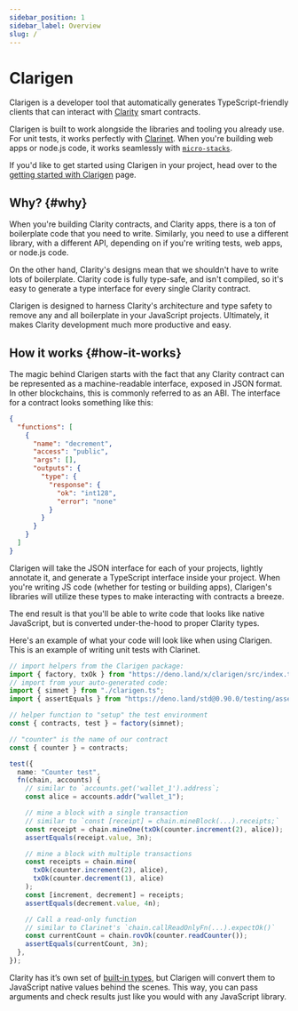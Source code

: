 ```yaml
---
sidebar_position: 1
sidebar_label: Overview
slug: /
---
```


# Clarigen

Clarigen is a developer tool that automatically generates TypeScript-friendly clients that can interact with [Clarity](https://clarity-lang.org) smart contracts.

Clarigen is built to work alongside the libraries and tooling you already use. For unit tests, it works perfectly with [Clarinet](https://github.com/hirosystems/clarinet). When you're building web apps or node.js code, it works seamlessly with [`micro-stacks`](https://micro-stacks.dev).

If you'd like to get started using Clarigen in your project, head over to the [getting started with Clarigen](./docs/getting-started) page.

<!-- The workflow for using Clarigen is usually: -->

<!-- ## Example projects {#example-projects}

- [Fungible token](https://github.com/hstove/stacks-fungible-token): the reference implementation that goes along with SIP-010, the standard for fungible tokens on Stacks
- [Counter](https://github.com/hstove/clarigen-counter-example): A simple and silly counter contract that mints a fungible token any time someone calls `increment` or `decrement` -->

## Why? {#why}

When you're building Clarity contracts, and Clarity apps, there is a ton of boilerplate code that you need to write. Similarly, you need to use a different library, with a different API, depending on if you're writing tests, web apps, or node.js code.

On the other hand, Clarity's designs mean that we shouldn't have to write lots of boilerplate. Clarity code is fully type-safe, and isn't compiled, so it's easy to generate a type interface for every single Clarity contract.

Clarigen is designed to harness Clarity's architecture and type safety to remove any and all boilerplate in your JavaScript projects. Ultimately, it makes Clarity development much more productive and easy.

## How it works {#how-it-works}

The magic behind Clarigen starts with the fact that any Clarity contract can be represented as a machine-readable interface, exposed in JSON format. In other blockchains, this is commonly referred to as an ABI. The interface for a contract looks something like this:

```json
{
  "functions": [
    {
      "name": "decrement",
      "access": "public",
      "args": [],
      "outputs": {
        "type": {
          "response": {
            "ok": "int128",
            "error": "none"
          }
        }
      }
    }
  ]
}
```

Clarigen will take the JSON interface for each of your projects, lightly annotate it, and generate a TypeScript interface inside your project. When you're writing JS code (whether for testing or building apps), Clarigen's libraries will utilize these types to make interacting with contracts a breeze.

The end result is that you'll be able to write code that looks like native JavaScript, but is converted under-the-hood to proper Clarity types.

Here's an example of what your code will look like when using Clarigen. This is an example of writing unit tests with Clarinet.

```ts title="tests/counter_test.ts"
// import helpers from the Clarigen package:
import { factory, txOk } from "https://deno.land/x/clarigen/src/index.ts";
// import from your auto-generated code:
import { simnet } from "./clarigen.ts";
import { assertEquals } from "https://deno.land/std@0.90.0/testing/asserts.ts";

// helper function to "setup" the test environment
const { contracts, test } = factory(simnet);

// "counter" is the name of our contract
const { counter } = contracts;

test({
  name: "Counter test",
  fn(chain, accounts) {
    // similar to `accounts.get('wallet_1').address`;
    const alice = accounts.addr("wallet_1");

    // mine a block with a single transaction
    // similar to `const [receipt] = chain.mineBlock(...).receipts;`
    const receipt = chain.mineOne(txOk(counter.increment(2), alice));
    assertEquals(receipt.value, 3n);

    // mine a block with multiple transactions
    const receipts = chain.mine(
      txOk(counter.increment(2), alice),
      txOk(counter.decrement(1), alice)
    );
    const [increment, decrement] = receipts;
    assertEquals(decrement.value, 4n);

    // Call a read-only function
    // similar to Clarinet's `chain.callReadOnlyFn(...).expectOk()`
    const currentCount = chain.rovOk(counter.readCounter());
    assertEquals(currentCount, 3n);
  },
});
```

Clarity has it’s own set of [built-in types](https://docs.stacks.co/docs/write-smart-contracts/clarity-language/language-types), but Clarigen will convert them to JavaScript native values behind the scenes. This way, you can pass arguments and check results just like you would with any JavaScript library.
